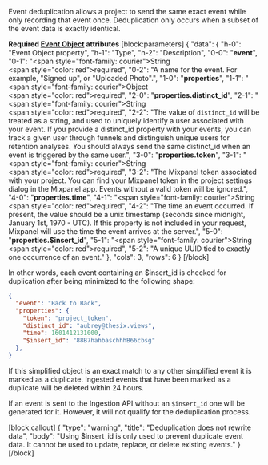 Event deduplication allows a project to send the same exact event while only recording that event once.
Deduplication only occurs when a subset of the event data is exactly identical.

**Required [Event Object](doc:data-model#anatomy-of-an-event) attributes**
[block:parameters]
{
  "data": {
    "h-0": "Event Object property",
    "h-1": "Type",
    "h-2": "Description",
    "0-0": "**event**",
    "0-1": "<span style=\"font-family: courier\">String</span></br><span style=\"color: red\">required</span>",
    "0-2": "A name for the event. For example, \"Signed up\", or \"Uploaded Photo\".",
    "1-0": "**properties**",
    "1-1": "<span style=\"font-family: courier\">Object</span></br><span style=\"color: red\">required</span>",
    "2-0": "**properties.distinct_id**",
    "2-1": "<span style=\"font-family: courier\">String</span></br><span style=\"color: red\">required</span>",
    "2-2": "The value of `distinct_id` will be treated as a string, and used to uniquely identify a user associated with your event. If you provide a distinct_id property with your events, you can track a given user through funnels and distinguish unique users for retention analyses. You should always send the same distinct_id when an event is triggered by the same user.",
    "3-0": "**properties.token**",
    "3-1": "<span style=\"font-family: courier\">String</span></br><span style=\"color: red\">required</span>",
    "3-2": "The Mixpanel token associated with your project. You can find your Mixpanel token in the project settings dialog in the Mixpanel app. Events without a valid token will be ignored.",
    "4-0": "**properties.time**",
    "4-1": "<span style=\"font-family: courier\">String</span></br><span style=\"color: red\">required</span>",
    "4-2": "The time an event occurred. If present, the value should be a unix timestamp (seconds since midnight, January 1st, 1970 - UTC). If this property is not included in your request, Mixpanel will use the time the event arrives at the server.",
    "5-0": "**properties.$insert_id**",
    "5-1": "<span style=\"font-family: courier\">String</span></br><span style=\"color: red\">required</span>",
    "5-2": "A unique UUID tied to exactly one occurrence of an event."
  },
  "cols": 3,
  "rows": 6
}
[/block]

In other words, each event containing an $insert_id is checked for duplication after being minimized to the following shape:

```json
{
  "event": "Back to Back",
  "properties": {
    "token": "project_token",
    "distinct_id": "aubrey@thesix.views",
    "time": 1601412131000,
    "$insert_id": "88B7hahbaschhhB66cbsg"
  },
}
```

If this simplified object is an exact match to any other simplified event it is marked as a duplicate. Ingested events that have been marked as a duplicate will be deleted within 24 hours.

If an event is sent to the Ingestion API without an `$insert_id` one will be generated for it. However, it will not qualify for the deduplication process.

[block:callout]
{
  "type": "warning",
  "title": "Deduplication does not rewrite data",
  "body": "Using $insert_id is only used to prevent duplicate event data. It cannot be used to update, replace, or delete existing events."
}
[/block]
